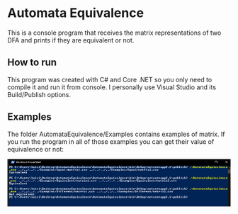 # Automata Equivalence

This is a console program that receives the matrix representations of two DFA and prints if they are equivalent or not.

## How to run

This program was created with C# and Core .NET so you only need to compile it and run it from console. I personally use Visual Studio and its Build/Publish options.

## Examples

The folder AutomataEquivalence/Examples contains examples of matrix. If you run the program in all of those examples you can get their value of equivalence or not:

![Equivalence Examples](https://github.com/lima1756/AutomataEquivalence/blob/master/ReadmeImgs/1.png)
